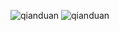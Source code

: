 ![qianduan](https://github.com/ling000000/-/blob/master/q.png)
![qianduan](https://github.com/ling000000/-/blob/master/h.png)
